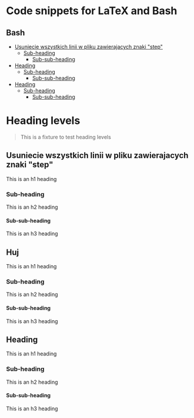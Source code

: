 Code snippets for LaTeX and Bash
========================================


Bash
------------

- [Usuniecie wszystkich linii w pliku zawierajacych znaki "step"](#usuniecie)
  * [Sub-heading](#sub-heading)
    + [Sub-sub-heading](#sub-sub-heading)
- [Heading](#heading-1)
  * [Sub-heading](#sub-heading-1)
    + [Sub-sub-heading](#sub-sub-heading-1)
- [Heading](#heading-2)
  * [Sub-heading](#sub-heading-2)
    + [Sub-sub-heading](#sub-sub-heading-2)


# Heading levels

> This is a fixture to test heading levels

<!-- toc -->

## Usuniecie wszystkich linii w pliku zawierajacych znaki "step"

This is an h1 heading

### Sub-heading

This is an h2 heading

#### Sub-sub-heading

This is an h3 heading

## Huj

This is an h1 heading

### Sub-heading

This is an h2 heading

#### Sub-sub-heading

This is an h3 heading

## Heading

This is an h1 heading

### Sub-heading

This is an h2 heading

#### Sub-sub-heading

This is an h3 heading
